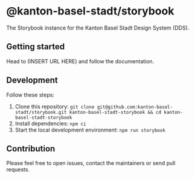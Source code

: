 # @kanton-basel-stadt/storybook

The Storybook instance for the Kanton Basel Stadt Design System (DDS).

## Getting started

Head to (INSERT URL HERE) and follow the documentation.

## Development

Follow these steps:

1. Clone this repository: `git clone git@github.com:kanton-basel-stadt/storybook.git kanton-basel-stadt-storybook && cd kanton-basel-stadt-storybook`
2. Install dependencies: `npm ci`
3. Start the local development environment: `npm run storybook`

## Contribution

Please feel free to open issues, contact the maintainers or send pull requests.
